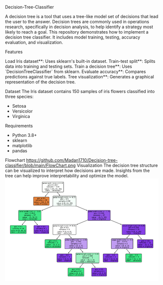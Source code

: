 Decision-Tree-Classifier
</li>A decision tree is a tool that uses a tree-like model set of decisions that lead the user to the answer. Decision trees are commonly used in operations research, specifically in decision analysis, to help identify a strategy most likely to reach a goal.
</li>This repository demonstrates how to implement a decision tree classifier. It includes model training, testing, accuracy evaluation, and visualization.

Features
</li>Load Iris dataset**: Uses sklearn's built-in dataset.
</li>Train-test split**: Splits data into training and testing sets.
</li>Train a decision tree**: Uses `DecisionTreeClassifier` from sklearn.
</li>Evaluate accuracy**: Compares predictions against true labels.
</li>Tree visualization**: Generates a graphical representation of the decision tree.

Dataset
The Iris dataset contains 150 samples of iris flowers classified into three species:
- Setosa
- Versicolor
- Virginica

Requirements
- Python 3.8+
- sklearn
- matplotlib
- pandas

Flowchart
https://github.com/Madan1710/Decision-tree-classifier/blob/main/FlowChart.png
Visualization
The decision tree structure can be visualized to interpret how decisions are made.
Insights from the tree can help improve interpretability and optimize the model.
<img width="882" alt="image" src = "https://github.com/Madan1710/Decision-tree-classifier/blob/main/FlowChart.png">
